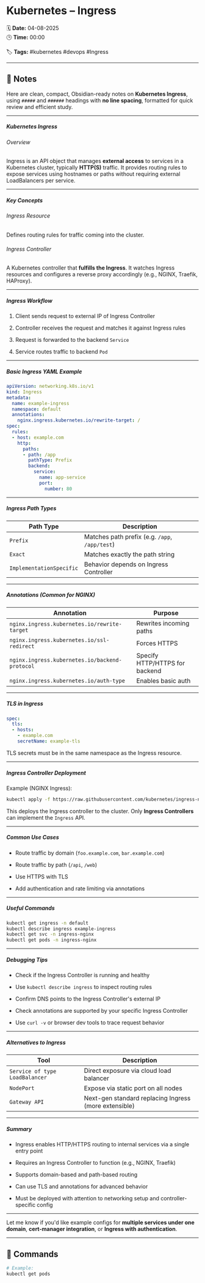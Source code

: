 # Kubernetes – Ingress

🗓️ **Date:** 04-08-2025  
🕒 **Time:** 00:00  

🏷️ **Tags:** #kubernetes #devops #Ingress  

---

## 📝 Notes

Here are clean, compact, Obsidian-ready notes on **Kubernetes Ingress**, using `#####` and `######` headings with **no line spacing**, formatted for quick review and efficient study.

---

##### Kubernetes Ingress

###### Overview

Ingress is an API object that manages **external access** to services in a Kubernetes cluster, typically **HTTP(S)** traffic. It provides routing rules to expose services using hostnames or paths without requiring external LoadBalancers per service.

---

##### Key Concepts

###### Ingress Resource

Defines routing rules for traffic coming into the cluster.

###### Ingress Controller

A Kubernetes controller that **fulfills the Ingress**. It watches Ingress resources and configures a reverse proxy accordingly (e.g., NGINX, Traefik, HAProxy).

---

##### Ingress Workflow

1. Client sends request to external IP of Ingress Controller
    
2. Controller receives the request and matches it against Ingress rules
    
3. Request is forwarded to the backend `Service`
    
4. Service routes traffic to backend `Pod`
    

---

##### Basic Ingress YAML Example

```yaml
apiVersion: networking.k8s.io/v1
kind: Ingress
metadata:
  name: example-ingress
  namespace: default
  annotations:
    nginx.ingress.kubernetes.io/rewrite-target: /
spec:
  rules:
  - host: example.com
    http:
      paths:
      - path: /app
        pathType: Prefix
        backend:
          service:
            name: app-service
            port:
              number: 80
```

---

##### Ingress Path Types

|Path Type|Description|
|---|---|
|`Prefix`|Matches path prefix (e.g. `/app`, `/app/test`)|
|`Exact`|Matches exactly the path string|
|`ImplementationSpecific`|Behavior depends on Ingress Controller|

---

##### Annotations (Common for NGINX)

|Annotation|Purpose|
|---|---|
|`nginx.ingress.kubernetes.io/rewrite-target`|Rewrites incoming paths|
|`nginx.ingress.kubernetes.io/ssl-redirect`|Forces HTTPS|
|`nginx.ingress.kubernetes.io/backend-protocol`|Specify HTTP/HTTPS for backend|
|`nginx.ingress.kubernetes.io/auth-type`|Enables basic auth|

---

##### TLS in Ingress

```yaml
spec:
  tls:
  - hosts:
    - example.com
    secretName: example-tls
```

TLS secrets must be in the same namespace as the Ingress resource.

---

##### Ingress Controller Deployment

Example (NGINX Ingress):

```bash
kubectl apply -f https://raw.githubusercontent.com/kubernetes/ingress-nginx/controller-v1.10.1/deploy/static/provider/cloud/deploy.yaml
```

This deploys the Ingress controller to the cluster. Only **Ingress Controllers** can implement the `Ingress` API.

---

##### Common Use Cases

- Route traffic by domain (`foo.example.com`, `bar.example.com`)
    
- Route traffic by path (`/api`, `/web`)
    
- Use HTTPS with TLS
    
- Add authentication and rate limiting via annotations
    

---

##### Useful Commands

```bash
kubectl get ingress -n default
kubectl describe ingress example-ingress
kubectl get svc -n ingress-nginx
kubectl get pods -n ingress-nginx
```

---

##### Debugging Tips

- Check if the Ingress Controller is running and healthy
    
- Use `kubectl describe ingress` to inspect routing rules
    
- Confirm DNS points to the Ingress Controller's external IP
    
- Check annotations are supported by your specific Ingress Controller
    
- Use `curl -v` or browser dev tools to trace request behavior
    

---

##### Alternatives to Ingress

|Tool|Description|
|---|---|
|`Service of type LoadBalancer`|Direct exposure via cloud load balancer|
|`NodePort`|Expose via static port on all nodes|
|`Gateway API`|Next-gen standard replacing Ingress (more extensible)|

---

##### Summary

- Ingress enables HTTP/HTTPS routing to internal services via a single entry point
    
- Requires an Ingress Controller to function (e.g., NGINX, Traefik)
    
- Supports domain-based and path-based routing
    
- Can use TLS and annotations for advanced behavior
    
- Must be deployed with attention to networking setup and controller-specific config
    

---

Let me know if you'd like example configs for **multiple services under one domain**, **cert-manager integration**, or **Ingress with authentication**.



---

## 🧾 Commands

```bash
# Example:
kubectl get pods
```
